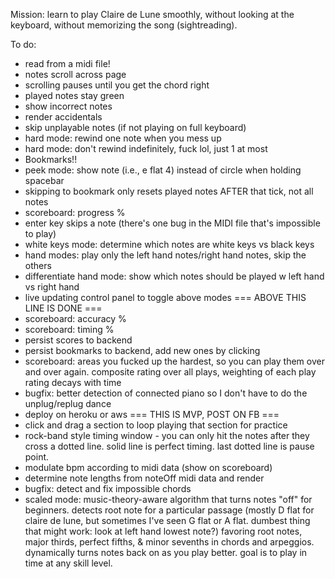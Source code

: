 Mission: learn to play Claire de Lune smoothly, without looking at the keyboard, without memorizing the song (sightreading).

To do:
- read from a midi file!
- notes scroll across page
- scrolling pauses until you get the chord right
- played notes stay green
- show incorrect notes
- render accidentals
- skip unplayable notes (if not playing on full keyboard)
- hard mode: rewind one note when you mess up
- hard mode: don't rewind indefinitely, fuck lol, just 1 at most
- Bookmarks!!
- peek mode: show note (i.e., e flat 4) instead of circle when holding spacebar
- skipping to bookmark only resets played notes AFTER that tick, not all notes
- scoreboard: progress %
- enter key skips a note (there's one bug in the MIDI file that's impossible to play)
- white keys mode: determine which notes are white keys vs black keys
- hand modes: play only the left hand notes/right hand notes, skip the others
- differentiate hand mode: show which notes should be played w left hand vs right hand
- live updating control panel to toggle above modes
=== ABOVE THIS LINE IS DONE ===
- scoreboard: accuracy %
- scoreboard: timing %
- persist scores to backend
- persist bookmarks to backend, add new ones by clicking
- scoreboard: areas you fucked up the hardest, so you can play them over and over again. composite rating over all plays, weighting of each play rating decays with time
- bugfix: better detection of connected piano so I don't have to do the unplug/replug dance
- deploy on heroku or aws
=== THIS IS MVP, POST ON FB ===
- click and drag a section to loop playing that section for practice
- rock-band style timing window - you can only hit the notes after they cross a dotted line. solid line is perfect timing. last dotted line is pause point.
- modulate bpm according to midi data (show on scoreboard)
- determine note lengths from noteOff midi data and render
- bugfix: detect and fix impossible chords
- scaled mode: music-theory-aware algorithm that turns notes "off" for beginners. detects root note for a particular passage (mostly D flat for claire de lune, but sometimes I've seen G flat or A flat. dumbest thing that might work: look at left hand lowest note?) favoring root notes, major thirds, perfect fifths, & minor sevenths in chords and arpeggios. dynamically turns notes back on as you play better. goal is to play in time at any skill level.

